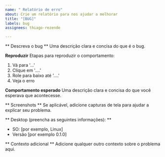 ```yaml
---
name: " Relatório de erro"
about: Crie um relatório para nos ajudar a melhorar
title: "[BUG]"
labels: bug
assignees: thiago-rezende

---
```


** Descreva o bug **
Uma descrição clara e concisa do que é o bug.

**Reproduzir**
Etapas para reproduzir o comportamento:
1. Vá para '...'
2. Clique em '....'
3. Role para baixo até '....'
4. Veja o erro

**Comportamento esperado**
Uma descrição clara e concisa do que você esperava que acontecesse.

** Screenshots **
Se aplicável, adicione capturas de tela para ajudar a explicar seu problema.

** Desktop (preencha as seguintes informações): **
 - SO: [por exemplo, Linux]
 - Versão [por exemplo 0.1.0]

** Contexto adicional **
Adicione qualquer outro contexto sobre o problema aqui.
